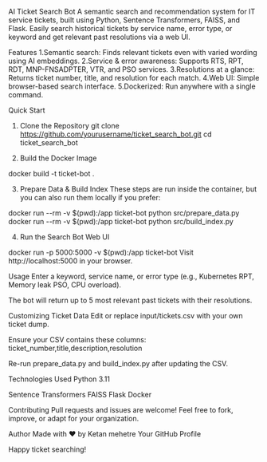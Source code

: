 AI Ticket Search Bot
A semantic search and recommendation system for IT service tickets, built using Python, Sentence Transformers, FAISS, and Flask.
Easily search historical tickets by service name, error type, or keyword and get relevant past resolutions via a web UI.

Features
1.Semantic search: Finds relevant tickets even with varied wording using AI embeddings.
2.Service & error awareness: Supports RTS, RPT, RDT, MNP-FNSADPTER, VTR, and PSO services.
3.Resolutions at a glance: Returns ticket number, title, and resolution for each match.
4.Web UI: Simple browser-based search interface.
5.Dockerized: Run anywhere with a single command.

Quick Start
1. Clone the Repository
git clone https://github.com/yourusername/ticket_search_bot.git
cd ticket_search_bot

2. Build the Docker Image

docker build -t ticket-bot .

3. Prepare Data & Build Index
These steps are run inside the container, but you can also run them locally if you prefer:

docker run --rm -v $(pwd):/app ticket-bot python src/prepare_data.py
docker run --rm -v $(pwd):/app ticket-bot python src/build_index.py

4. Run the Search Bot Web UI

docker run -p 5000:5000 -v $(pwd):/app ticket-bot
Visit http://localhost:5000 in your browser.

Usage
Enter a keyword, service name, or error type (e.g., Kubernetes RPT, Memory leak PSO, CPU overload).

The bot will return up to 5 most relevant past tickets with their resolutions.

Customizing Ticket Data
Edit or replace input/tickets.csv with your own ticket dump.

Ensure your CSV contains these columns:
ticket_number,title,description,resolution

Re-run prepare_data.py and build_index.py after updating the CSV.

Technologies Used
Python 3.11

Sentence Transformers
FAISS
Flask
Docker

Contributing
Pull requests and issues are welcome!
Feel free to fork, improve, or adapt for your organization.

Author
Made with ❤️ by Ketan mehetre
Your GitHub Profile

Happy ticket searching!
